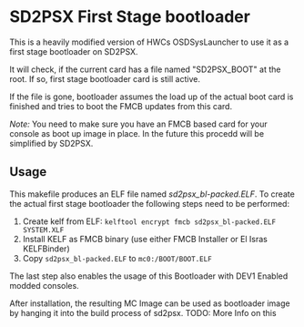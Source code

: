 # SD2PSX First Stage bootloader

This is a heavily modified version of HWCs OSDSysLauncher to use it as a first stage bootloader on SD2PSX.

It will check, if the current card has a file named "SD2PSX_BOOT" at the root. If so, first stage bootloader card is still active.

If the file is gone, bootloader assumes the load up of the actual boot card is finished and tries to boot the FMCB updates from this card.

*Note:* You need to make sure you have an FMCB based card for your console as boot up image in place. In the future this procedd will be simplified by SD2PSX.

## Usage

This makefile produces an ELF file named *sd2psx_bl-packed.ELF*.
To create the actual first stage bootloader the following steps need to be performed:

1. Create kelf from ELF: ```kelftool encrypt fmcb sd2psx_bl-packed.ELF SYSTEM.XLF```
2. Install KELF as FMCB binary (use either FMCB Installer or El Isras KELFBinder)
3. Copy ```sd2psx_bl-packed.ELF``` to ```mc0:/BOOT/BOOT.ELF```

The last step also enables the usage of this Bootloader with DEV1 Enabled modded consoles.

After installation, the resulting MC Image can be used as bootloader image by hanging it into the build process of sd2psx.
TODO: More Info on this
